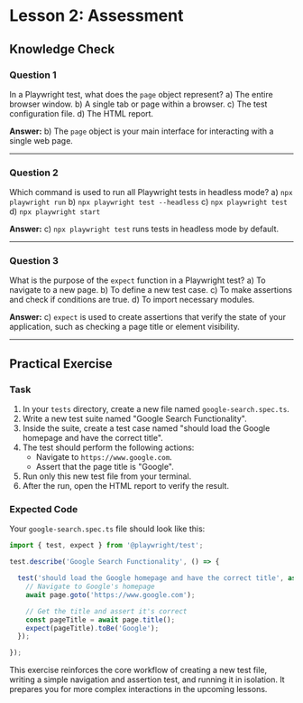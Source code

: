# Lesson 2: Assessment

## Knowledge Check

### Question 1
In a Playwright test, what does the `page` object represent?
a) The entire browser window.
b) A single tab or page within a browser.
c) The test configuration file.
d) The HTML report.

**Answer:** b) The `page` object is your main interface for interacting with a single web page.

---

### Question 2
Which command is used to run all Playwright tests in headless mode?
a) `npx playwright run`
b) `npx playwright test --headless`
c) `npx playwright test`
d) `npx playwright start`

**Answer:** c) `npx playwright test` runs tests in headless mode by default.

---

### Question 3
What is the purpose of the `expect` function in a Playwright test?
a) To navigate to a new page.
b) To define a new test case.
c) To make assertions and check if conditions are true.
d) To import necessary modules.

**Answer:** c) `expect` is used to create assertions that verify the state of your application, such as checking a page title or element visibility.

---

## Practical Exercise

### Task
1.  In your `tests` directory, create a new file named `google-search.spec.ts`.
2.  Write a new test suite named "Google Search Functionality".
3.  Inside the suite, create a test case named "should load the Google homepage and have the correct title".
4.  The test should perform the following actions:
    - Navigate to `https://www.google.com`.
    - Assert that the page title is "Google".
5.  Run only this new test file from your terminal.
6.  After the run, open the HTML report to verify the result.

### Expected Code
Your `google-search.spec.ts` file should look like this:

```typescript
import { test, expect } from '@playwright/test';

test.describe('Google Search Functionality', () => {

  test('should load the Google homepage and have the correct title', async ({ page }) => {
    // Navigate to Google's homepage
    await page.goto('https://www.google.com');

    // Get the title and assert it's correct
    const pageTitle = await page.title();
    expect(pageTitle).toBe('Google');
  });

});
```

This exercise reinforces the core workflow of creating a new test file, writing a simple navigation and assertion test, and running it in isolation. It prepares you for more complex interactions in the upcoming lessons.